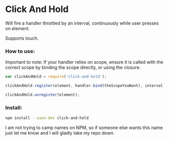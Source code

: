 # Click And Hold

Will fire a handler throttled by an interval, continuously while user presses on element.

Supports touch.

### How to use:
Important to note: If your handler relies on scope, ensure it is called with the correct scope by binding the scope directly, or using the closure.
```javascript
var clickAndHold = require('click-and-hold');

clickAndHold.register(element, handler.bind(theScopeYouWant), interval);

clickAndHold.unregister(element);
```

### Install:

```bash
npm install --save-dev click-and-hold
```

I am not trying to camp names on NPM, so if someone else wants this name just let me know and I will gladly take my repo down.